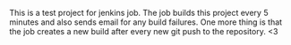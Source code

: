 This is a test project for jenkins job. The job builds this project
every 5 minutes and also sends email for any build failures.
One more thing is that the job creates a new build after every new git push to the repository.
<3
